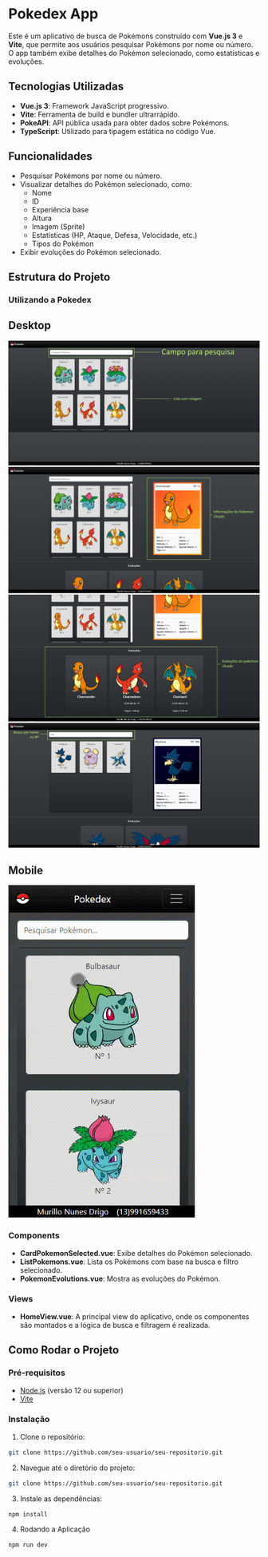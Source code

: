 # Pokedex App

Este é um aplicativo de busca de Pokémons construído com **Vue.js 3** e **Vite**, que permite aos usuários pesquisar Pokémons por nome ou número. O app também exibe detalhes do Pokémon selecionado, como estatísticas e evoluções.

## Tecnologias Utilizadas

- **Vue.js 3**: Framework JavaScript progressivo.
- **Vite**: Ferramenta de build e bundler ultrarrápido.
- **PokeAPI**: API pública usada para obter dados sobre Pokémons.
- **TypeScript**: Utilizado para tipagem estática no código Vue.

## Funcionalidades

- Pesquisar Pokémons por nome ou número.
- Visualizar detalhes do Pokémon selecionado, como:
  - Nome
  - ID
  - Experiência base
  - Altura
  - Imagem (Sprite)
  - Estatísticas (HP, Ataque, Defesa, Velocidade, etc.)
  - Tipos do Pokémon
- Exibir evoluções do Pokémon selecionado.

## Estrutura do Projeto

### Utilizando a Pokedex

## Desktop
![Utilizando a Pokedex](./src/assets/md/1.png)
![Utilizando a Pokedex](./src/assets/md/2.png)
![Utilizando a Pokedex](./src/assets/md/3.png)
![Utilizando a Pokedex](./src/assets/md/4.png)

## Mobile
![Utilizando a Pokedex](./src/assets/md/5.gif)


### Components

- **CardPokemonSelected.vue**: Exibe detalhes do Pokémon selecionado.
- **ListPokemons.vue**: Lista os Pokémons com base na busca e filtro selecionado.
- **PokemonEvolutions.vue**: Mostra as evoluções do Pokémon.

### Views

- **HomeView.vue**: A principal view do aplicativo, onde os componentes são montados e a lógica de busca e filtragem é realizada.

## Como Rodar o Projeto




### Pré-requisitos

- [Node.js](https://nodejs.org/) (versão 12 ou superior)
- [Vite](https://vitejs.dev/)

### Instalação

1. Clone o repositório:

```bash
git clone https://github.com/seu-usuario/seu-repositorio.git
```

2. Navegue até o diretório do projeto:

```bash
git clone https://github.com/seu-usuario/seu-repositorio.git
```
3. Instale as dependências:

```bash
npm install
```
4. Rodando a Aplicação
 
```bash
npm run dev
```